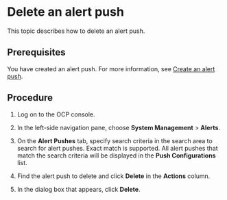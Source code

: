 # Delete an alert push

This topic describes how to delete an alert push.

## Prerequisites

You have created an alert push. For more information, see [Create an alert push](../600.manage-alert-push/100.create-an-alert-push.md).

## Procedure

1. Log on to the OCP console.

2. In the left-side navigation pane, choose **System Management** > **Alerts**.

3. On the **Alert Pushes** tab, specify search criteria in the search area to search for alert pushes. Exact match is supported. All alert pushes that match the search criteria will be displayed in the **Push Configurations** list.

4. Find the alert push to delete and click **Delete** in the **Actions** column.

5. In the dialog box that appears, click **Delete**.
